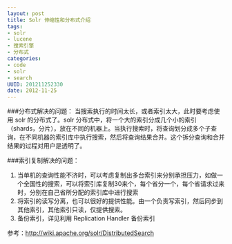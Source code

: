 ```yaml
---
layout: post
title: Solr 伸缩性和分布式介绍
tags: 
- solr
- lucene
- 搜索引擎
- 分布式
categories:
- code
- solr
- search
UUID: 201211252330
date: 2012-11-25
---
```


###分布式解决的问题：
当搜索执行的时间太长，或者索引太大，此时要考虑使用 solr 的分布式了。solr 分布式中，将一个大的索引分成几个小的索引（shards，分片），放在不同的机器上。当执行搜索时，将查询划分成多个子查询，在不同机器的索引库中执行搜索，然后将查询结果合并。这个拆分查询和合并结果的过程对用户是透明了。

###索引复制解决的问题：
<ol>
<li>当单机的查询性能不济时，可以考虑复制出多台索引来分别承担压力，如做一个全国性的搜索，可以将索引库复制30来个，每个省分一个，每个省请求过来时，分别在自己省所分配的索引库中进行搜索
</li>
<li>
将索引的读写分离，也可以很好的提供性能。由一个负责写索引，然后同步到其他索引，其他索引只读，仅提供搜索。
</li>
<li>备份索引，详见利用 Replication Handler 备份索引</li>
</ol>

参考：http://wiki.apache.org/solr/DistributedSearch


